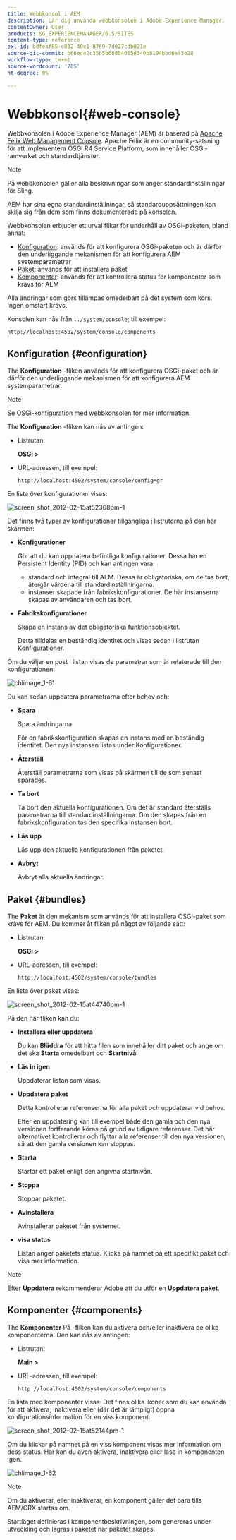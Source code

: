 ```yaml
---
title: Webbkonsol i AEM
description: Lär dig använda webbkonsolen i Adobe Experience Manager.
contentOwner: User
products: SG_EXPERIENCEMANAGER/6.5/SITES
content-type: reference
exl-id: bdfeaf85-e832-40c1-8769-7d027cdb021e
source-git-commit: b66ec42c35b5b60804015d340b8194bbd6ef3e28
workflow-type: tm+mt
source-wordcount: '705'
ht-degree: 0%

---
```


# Webbkonsol{#web-console}

Webbkonsolen i Adobe Experience Manager (AEM) är baserad på [Apache Felix Web Management Console](https://felix.apache.org/documentation/subprojects/apache-felix-web-console.html). Apache Felix är en community-satsning för att implementera OSGi R4 Service Platform, som innehåller OSGi-ramverket och standardtjänster.

>[!NOTE]
>
>På webbkonsolen gäller alla beskrivningar som anger standardinställningar för Sling.
>
>AEM har sina egna standardinställningar, så standarduppsättningen kan skilja sig från dem som finns dokumenterade på konsolen.

Webbkonsolen erbjuder ett urval flikar för underhåll av OSGi-paketen, bland annat:

* [Konfiguration](#configuration): används för att konfigurera OSGi-paketen och är därför den underliggande mekanismen för att konfigurera AEM systemparametrar
* [Paket](#bundles): används för att installera paket
* [Komponenter](#components): används för att kontrollera status för komponenter som krävs för AEM

Alla ändringar som görs tillämpas omedelbart på det system som körs. Ingen omstart krävs.

Konsolen kan nås från `../system/console`; till exempel:

`http://localhost:4502/system/console/components`

## Konfiguration {#configuration}

The **Konfiguration** -fliken används för att konfigurera OSGi-paket och är därför den underliggande mekanismen för att konfigurera AEM systemparametrar.

>[!NOTE]
>
>Se [OSGi-konfiguration med webbkonsolen](/help/sites-deploying/configuring-osgi.md#osgi-configuration-with-the-web-console) för mer information.

The **Konfiguration** -fliken kan nås av antingen:

* Listrutan:

  **OSGi >**

* URL-adressen, till exempel:

  `http://localhost:4502/system/console/configMgr`

En lista över konfigurationer visas:

![screen_shot_2012-02-15at52308pm-1](assets/screen_shot_2012-02-15at52308pm-1.png)

Det finns två typer av konfigurationer tillgängliga i listrutorna på den här skärmen:

* **Konfigurationer**

  Gör att du kan uppdatera befintliga konfigurationer. Dessa har en Persistent Identity (PID) och kan antingen vara:

   * standard och integral till AEM. Dessa är obligatoriska, om de tas bort, återgår värdena till standardinställningarna.
   * instanser skapade från fabrikskonfigurationer. De här instanserna skapas av användaren och tas bort.

* **Fabrikskonfigurationer**

  Skapa en instans av det obligatoriska funktionsobjektet.

  Detta tilldelas en beständig identitet och visas sedan i listrutan Konfigurationer.

Om du väljer en post i listan visas de parametrar som är relaterade till den konfigurationen:

![chlimage_1-61](assets/chlimage_1-61.png)

Du kan sedan uppdatera parametrarna efter behov och:

* **Spara**

  Spara ändringarna.

  För en fabrikskonfiguration skapas en instans med en beständig identitet. Den nya instansen listas under Konfigurationer.

* **Återställ**

  Återställ parametrarna som visas på skärmen till de som senast sparades.

* **Ta bort**

  Ta bort den aktuella konfigurationen. Om det är standard återställs parametrarna till standardinställningarna. Om den skapas från en fabrikskonfiguration tas den specifika instansen bort.

* **Lås upp**

  Lås upp den aktuella konfigurationen från paketet.

* **Avbryt**

  Avbryt alla aktuella ändringar.

## Paket {#bundles}

The **Paket** är den mekanism som används för att installera OSGi-paket som krävs för AEM. Du kommer åt fliken på något av följande sätt:

* Listrutan:

  **OSGi >**

* URL-adressen, till exempel:

  `http://localhost:4502/system/console/bundles`

En lista över paket visas:

![screen_shot_2012-02-15at44740pm-1](assets/screen_shot_2012-02-15at44740pm-1.png)

På den här fliken kan du:

* **Installera eller uppdatera**

  Du kan **Bläddra** för att hitta filen som innehåller ditt paket och ange om det ska **Starta** omedelbart och **Startnivå**.

* **Läs in igen**

  Uppdaterar listan som visas.

* **Uppdatera paket**

  Detta kontrollerar referenserna för alla paket och uppdaterar vid behov.

  Efter en uppdatering kan till exempel både den gamla och den nya versionen fortfarande köras på grund av tidigare referenser. Det här alternativet kontrollerar och flyttar alla referenser till den nya versionen, så att den gamla versionen kan stoppas.

* **Starta**

  Startar ett paket enligt den angivna startnivån.

* **Stoppa**

  Stoppar paketet.

* **Avinstallera**

  Avinstallerar paketet från systemet.

* **visa status**

  Listan anger paketets status. Klicka på namnet på ett specifikt paket och visa mer information.

>[!NOTE]
>
>Efter **Uppdatera** rekommenderar Adobe att du utför en **Uppdatera paket**.

## Komponenter {#components}

The **Komponenter** På -fliken kan du aktivera och/eller inaktivera de olika komponenterna. Den kan nås av antingen:

* Listrutan:

  **Main >**

* URL-adressen, till exempel:

  `http://localhost:4502/system/console/components`

En lista med komponenter visas. Det finns olika ikoner som du kan använda för att aktivera, inaktivera eller (där det är lämpligt) öppna konfigurationsinformation för en viss komponent.

![screen_shot_2012-02-15at52144pm-1](assets/screen_shot_2012-02-15at52144pm-1.png)

Om du klickar på namnet på en viss komponent visas mer information om dess status. Här kan du även aktivera, inaktivera eller läsa in komponenten igen.

![chlimage_1-62](assets/chlimage_1-62.png)

>[!NOTE]
>
>Om du aktiverar, eller inaktiverar, en komponent gäller det bara tills AEM/CRX startas om.
>
>Startläget definieras i komponentbeskrivningen, som genereras under utveckling och lagras i paketet när paketet skapas.
